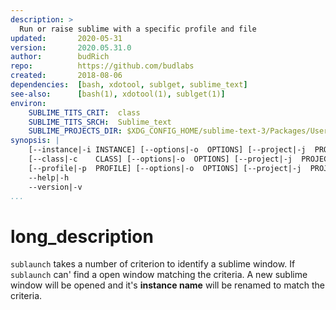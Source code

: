 ```yaml
---
description: >
  Run or raise sublime with a specific profile and file
updated:       2020-05-31
version:       2020.05.31.0
author:        budRich
repo:          https://github.com/budlabs
created:       2018-08-06
dependencies:  [bash, xdotool, sublget, sublime_text]
see-also:      [bash(1), xdotool(1), sublget(1)]
environ:
    SUBLIME_TITS_CRIT:  class
    SUBLIME_TITS_SRCH:  Sublime_text
    SUBLIME_PROJECTS_DIR: $XDG_CONFIG_HOME/sublime-text-3/Packages/User/Projects
synopsis: |
    [--instance|-i INSTANCE] [--options|-o  OPTIONS] [--project|-j  PROJECT] [FILE]
    [--class|-c    CLASS] [--options|-o  OPTIONS] [--project|-j  PROJECT] [FILE]
    [--profile|-p  PROFILE] [--options|-o  OPTIONS] [--project|-j  PROJECT] [--wait|-w] [FILE]
    --help|-h
    --version|-v
...
```


# long_description

`sublaunch` takes a number of criterion to identify a sublime window.
If `sublaunch` can' find a open window matching the criteria.
A new sublime window will be opened and it's **instance name** will be renamed to match the criteria.

